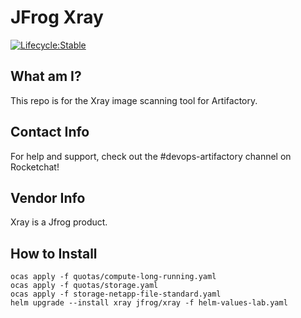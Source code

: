 # JFrog Xray

[![Lifecycle:Stable](https://img.shields.io/badge/Lifecycle-Stable-97ca00)](<Redirect-URL>)

## What am I?

This repo is for the Xray image scanning tool for Artifactory.

## Contact Info

For help and support, check out the #devops-artifactory channel on Rocketchat!

## Vendor Info

Xray is a Jfrog product.


## How to Install

```
ocas apply -f quotas/compute-long-running.yaml
ocas apply -f quotas/storage.yaml
ocas apply -f storage-netapp-file-standard.yaml
helm upgrade --install xray jfrog/xray -f helm-values-lab.yaml
```
